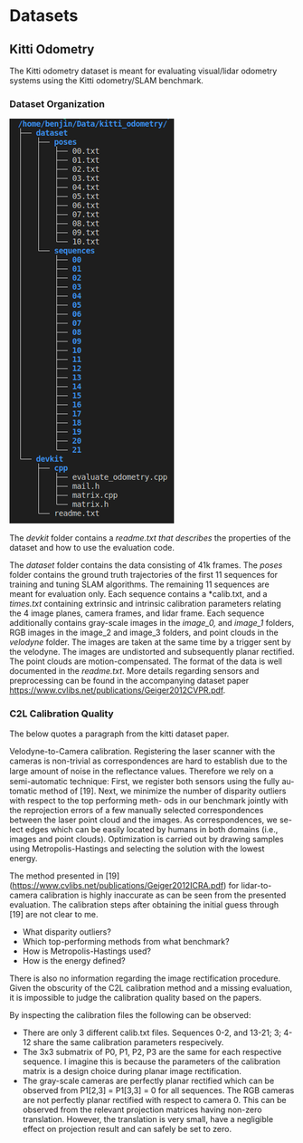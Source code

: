# Datasets
## Kitti Odometry
The Kitti odometry dataset is meant for evaluating visual/lidar odometry systems using the Kitti odometry/SLAM benchmark. 
### Dataset Organization
![kitti odometry dataset organization](../../assets/kitti_odometry_dataset.png)

The *devkit* folder contains a *readme.txt that describes* the properties of the dataset and how to use the evaluation code.

The *dataset* folder contains the data consisting of 41k frames. The *poses* folder contains the ground truth trajectories of the first 11 sequences for training and tuning SLAM algorithms. The remaining 11 sequences are meant for evaluation only. Each sequence contains a *calib.txt, and a *times.txt* containing extrinsic and intrinsic calibration parameters relating the 4 image planes, camera frames, and lidar frame. Each sequence additionally contains gray-scale images in the *image_0,* and *image_1* folders, RGB images in the image_2 and image_3 folders, and point clouds in the *velodyne* folder. The images are taken at the same time by a trigger sent by the velodyne. The images are undistorted and subsequently planar rectified. The point clouds are motion-compensated. The format of the data is well documented in the *readme.txt*. More details regarding sensors and preprocessing can be found in the accompanying dataset paper https://www.cvlibs.net/publications/Geiger2012CVPR.pdf.

### C2L Calibration Quality
The below quotes a paragraph from the kitti dataset paper.
> 
Velodyne-to-Camera calibration. Registering the laser
scanner with the cameras is non-trivial as correspondences
are hard to establish due to the large amount of noise in the
reﬂectance values. Therefore we rely on a semi-automatic
technique: First, we register both sensors using the fully au-
tomatic method of [19]. Next, we minimize the number of
disparity outliers with respect to the top performing meth-
ods in our benchmark jointly with the reprojection errors of
a few manually selected correspondences between the laser
point cloud and the images. As correspondences, we se-
lect edges which can be easily located by humans in both
domains (i.e., images and point clouds). Optimization is
carried out by drawing samples using Metropolis-Hastings
and selecting the solution with the lowest energy.
> 

The method presented in [19] (https://www.cvlibs.net/publications/Geiger2012ICRA.pdf) for lidar-to-camera calibration is highly inaccurate as can be seen from the presented evaluation. The calibration steps after obtaining the initial guess through [19] are not clear to me. 

- What disparity outliers?
- Which top-performing methods from what benchmark?
- How is Metropolis-Hastings used?
- How is the energy defined?

There is also no information regarding the image rectification procedure. Given the obscurity of the C2L calibration method and a missing evaluation, it is impossible to judge the calibration quality based on the papers.

By inspecting the calibration files the following can be observed:
- There are only 3 different calib.txt files. Sequences 0-2, and 13-21; 3; 4-12 share the same calibration parameters respecively.
- The 3x3 submatrix of P0, P1, P2, P3 are the same for each respective sequence. I imagine this is because the parameters of the calibration matrix is a design choice during planar image rectification.
- The gray-scale cameras are perfectly planar rectified which can be observed from P1[2,3] = P1[3,3] = 0 for all sequences. The RGB cameras are not perfectly planar rectified with respect to camera 0. This can be observed from the relevant projection matrices having non-zero translation. However, the translation is very small, have a negligible effect on projection result and can safely be set to zero.
